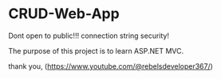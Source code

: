 # CRUD-Web-App

Dont open to public!!! connection string security!


The purpose of this project is to learn ASP.NET MVC.

thank you, (https://www.youtube.com/@rebelsdeveloper367/)
